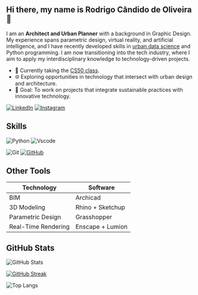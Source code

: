 ## Hi there, my name is **Rodrigo Cândido de Oliveira** 👋

I am an **Architect and Urban Planner** with a background in Graphic Design. My experience spans parametric design, virtual reality, and artificial intelligence, and I have recently developed skills in [urban data science](https://www.responsivecities.com/educacao) and Python programming. I am now transitioning into the tech industry, where I aim to apply my interdisciplinary knowledge to technology-driven projects.

- 🌱 Currently taking the [CS50 class](https://www.edx.org/learn/computer-science/harvard-university-cs50-s-introduction-to-computer-science).
- 🌐 Exploring opportunities in technology that intersect with urban design and architecture.
- 🎯 Goal: To work on projects that integrate sustainable practices with innovative technology.



[![LinkedIn](https://img.shields.io/badge/LinkedIn-0077B5?style=for-the-badge&logo=linkedin&logoColor=white)](https://www.linkedin.com/in/rodrigocandidodeoliveira/)
[![Instagram](https://img.shields.io/badge/-Instagram-%23E4405F?style=for-the-badge&logo=instagram&logoColor=white)](https://www.instagram.com/rodrigocandidoarq/)

<h2> Skills </h2>

![Python](https://img.shields.io/badge/python-3670A0?style=for-the-badge&logo=python&logoColor=ffdd54)
![Vscode](https://img.shields.io/badge/Vscode-007ACC?style=for-the-badge&logo=visual-studio-code&logoColor=white)

![Git](https://img.shields.io/badge/GIT-E44C30?style=for-the-badge&logo=git&logoColor=white)
[![GitHub](https://img.shields.io/badge/GitHub-000?style=for-the-badge&logo=github&logoColor=30A3DC)](https://docs.github.com/)

<h2> Other Tools </h2>

Technology|Software
--- |  ---
BIM| Archicad
3D Modeling| Rhino + Sketchup
Parametric Design| Grasshopper
Real-Time Rendering | Enscape + Lumion

<h2> GitHub Stats </h2>

![GitHub Stats](https://github-readme-stats.vercel.app/api?username=rodrig-o&theme=transparent&bg_color=000&border_color=30A3DC&show_icons=true&icon_color=30A3DC&title_color=E94D5F&text_color=FFF)

[![GitHub Streak](https://streak-stats.demolab.com/?user=rodrig-o&theme=bear&background=000&border=30A3DC&dates=FFF)](https://git.io/streak-stats)

![Top Langs](https://github-readme-stats-git-masterrstaa-rickstaa.vercel.app/api/top-langs/?username=rodrig-o&layout=compact&bg_color=000&border_color=30A3DC&title_color=E94D5F&text_color=FFF)
